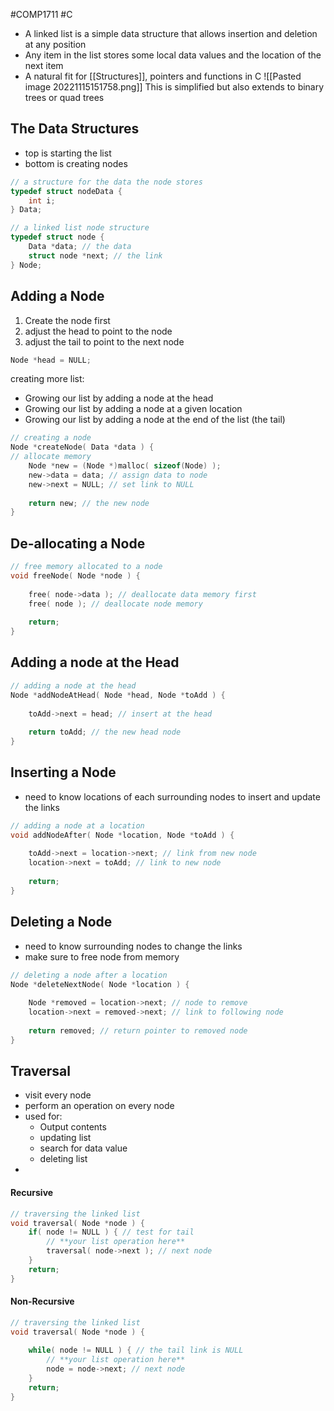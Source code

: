 #COMP1711 #C
- A linked list is a simple data structure that allows insertion and deletion at any position
- Any item in the list stores some local data values and the location of the next item
- A natural fit for [[Structures]], pointers and functions in C
![[Pasted image 20221115151758.png]]
	This is simplified but also extends to binary trees or quad trees

## The Data Structures
- top is starting the list
- bottom is creating nodes
```c
// a structure for the data the node stores
typedef struct nodeData {
	int i;
} Data;

// a linked list node structure
typedef struct node {
	Data *data; // the data
	struct node *next; // the link
} Node;
```

## Adding a Node
1. Create the node first
2. adjust the head to point to the node
3. adjust the tail to point to the next node
```c
Node *head = NULL;
```
creating more list:
- Growing our list by adding a node at the head
- Growing our list by adding a node at a given location
- Growing our list by adding a node at the end of the list (the tail)
```c
// creating a node
Node *createNode( Data *data ) {
// allocate memory
	Node *new = (Node *)malloc( sizeof(Node) );
	new->data = data; // assign data to node
	new->next = NULL; // set link to NULL
	
	return new; // the new node
}
```

## De-allocating a Node
```c
// free memory allocated to a node
void freeNode( Node *node ) {
	
	free( node->data ); // deallocate data memory first
	free( node ); // deallocate node memory
	
	return;
}
```

## Adding a node at the Head
```c
// adding a node at the head
Node *addNodeAtHead( Node *head, Node *toAdd ) {
	
	toAdd->next = head; // insert at the head
	
	return toAdd; // the new head node
}
```

## Inserting a Node
- need to know locations of each surrounding nodes to insert and update the links
```c
// adding a node at a location
void addNodeAfter( Node *location, Node *toAdd ) {
	
	toAdd->next = location->next; // link from new node
	location->next = toAdd; // link to new node
	
	return;
}
```

## Deleting a Node
- need to know surrounding nodes to change the links
- make sure to free node from memory
```c
// deleting a node after a location
Node *deleteNextNode( Node *location ) {
	
	Node *removed = location->next; // node to remove
	location->next = removed->next; // link to following node
	
	return removed; // return pointer to removed node
}
```

## Traversal
- visit every node
- perform an operation on every node
- used for:
	- Output contents
	- updating list
	- search for data value
	- deleting list
- 
#### Recursive
```c
// traversing the linked list
void traversal( Node *node ) {
	if( node != NULL ) { // test for tail
		// **your list operation here**
		traversal( node->next ); // next node
	}
	return;
}
```
#### Non-Recursive
```c
// traversing the linked list
void traversal( Node *node ) {
	
	while( node != NULL ) { // the tail link is NULL
		// **your list operation here**
		node = node->next; // next node
	}
	return;
}
```